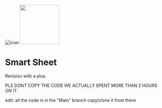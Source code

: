![icon](https://github.com/user-attachments/assets/63b164ca-7024-47d4-9acd-17ae09bc4441)
<img width="128" height="128" src="https://github.com/user-attachments/assets/63b164ca-7024-47d4-9acd-17ae09bc4441">

# Smart Sheet

Revision with a plus.

PLS DONT COPY THE CODE WE ACTUALLY SPENT MORE THAN 2 HOURS ON IT.

edit: all the code is in the "Main" branch copy/clone it from there
